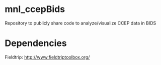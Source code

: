 # mnl_ccepBids
Repository to publicly share code to analyze/visualize CCEP data in BIDS


# Dependencies
  Fieldtrip: http://www.fieldtriptoolbox.org/
